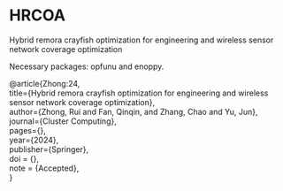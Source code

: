 # HRCOA
Hybrid remora crayfish optimization for engineering and wireless sensor network coverage optimization

Necessary packages: opfunu and enoppy.

@article{Zhong:24,  
  title={Hybrid remora crayfish optimization for engineering and wireless sensor network coverage optimization},  
  author={Zhong, Rui and Fan, Qinqin, and Zhang, Chao and Yu, Jun},  
  journal={Cluster Computing},  
  pages={},  
  year={2024},  
  publisher={Springer},  
  doi = {},  
  note = {Accepted},  
}
